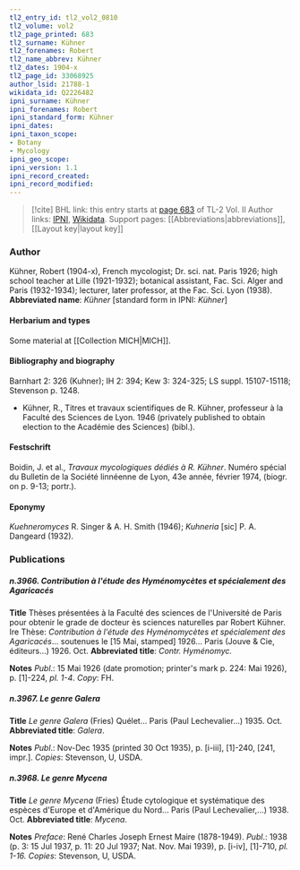 ```yaml
---
tl2_entry_id: tl2_vol2_0810
tl2_volume: vol2
tl2_page_printed: 683
tl2_surname: Kühner
tl2_forenames: Robert
tl2_name_abbrev: Kühner
tl2_dates: 1904-x
tl2_page_id: 33068925
author_lsid: 21788-1
wikidata_id: Q2226482
ipni_surname: Kühner
ipni_forenames: Robert
ipni_standard_form: Kühner
ipni_dates: 
ipni_taxon_scope: 
- Botany
- Mycology
ipni_geo_scope: 
ipni_version: 1.1
ipni_record_created: 
ipni_record_modified:
---
```


> [!cite] BHL link: this entry starts at [page 683](https://www.biodiversitylibrary.org/page/33068925) of TL-2 Vol. II
> Author links: [IPNI](https://www.ipni.org/a/21788-1), [Wikidata](https://www.wikidata.org/wiki/Q2226482). Support pages: [[Abbreviations|abbreviations]], [[Layout key|layout key]]

### Author

Kühner, Robert (1904-x), French mycologist; Dr. sci. nat. Paris 1926; high school teacher at Lille (1921-1932); botanical assistant, Fac. Sci. Alger and Paris (1932-1934); lecturer, later professor, at the Fac. Sci. Lyon (1938). 
**Abbreviated name**: *Kühner* \[standard form in IPNI: *Kühner*\]

#### Herbarium and types

Some material at [[Collection MICH|MICH]].

#### Bibliography and biography

Barnhart 2: 326 (Kuhner); IH 2: 394; Kew 3: 324-325; LS suppl. 15107-15118; Stevenson p. 1248.
- Kühner, R., Titres et travaux scientifiques de R. Kühner, professeur à la Faculté des Sciences de Lyon. 1946 (privately published to obtain election to the Académie des Sciences) (bibl.).

#### Festschrift

Boidin, J. et al., *Travaux mycologiques dédiés à R. Kühner*. Numéro spécial du Bulletin de la Société linnéenne de Lyon, 43e année, février 1974, (biogr. on p. 9-13; portr.).

#### Eponymy

*Kuehneromyces* R. Singer & A. H. Smith (1946); *Kuhneria* \[sic\] P. A. Dangeard (1932).

### Publications

##### n.3966. Contribution à l'étude des Hyménomycètes et spécialement des Agaricacés

**Title**
Thèses présentées à la Faculté des sciences de l'Université de Paris pour obtenir le grade de docteur ès sciences naturelles par Robert Kühner. Ire Thèse: *Contribution à l'étude des Hyménomycètes et spécialement des Agaricacés*... soutenues le \[15 Mai, stamped\] 1926... Paris (Jouve & Cie, éditeurs...) 1926. Oct.
**Abbreviated title**: *Contr. Hyménomyc.*

**Notes**
*Publ*.: 15 Mai 1926 (date promotion; printer's mark p. 224: Mai 1926), p. \[1\]-224, *pl. 1-4*.
*Copy*: FH.

##### n.3967. Le genre Galera

**Title**
*Le genre Galera* (Fries) Quélet... Paris (Paul Lechevalier...) 1935. Oct.
**Abbreviated title**: *Galera*.

**Notes**
*Publ*.: Nov-Dec 1935 (printed 30 Oct 1935), p. \[i-iii\], \[1\]-240, \[241, impr.\]. *Copies*: Stevenson, U, USDA.

##### n.3968. Le genre Mycena

**Title**
*Le genre Mycena* (Fries) Étude cytologique et systématique des espèces d'Europe et d'Amérique du Nord... Paris (Paul Lechevalier,...) 1938. Oct.
**Abbreviated title**: *Mycena*.

**Notes**
*Preface*: René Charles Joseph Ernest Maire (1878-1949).
*Publ*.: 1938 (p. 3: 15 Jul 1937, p. 11: 20 Jul 1937; Nat. Nov. Mai 1939), p. \[i-iv\], \[1\]-710, *pl. 1-16. Copies*: Stevenson, U, USDA.

